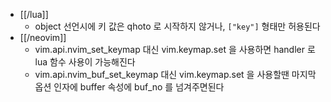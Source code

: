 - [[/lua]]
  - object 선언시에 키 값은 qhoto 로 시작하지 않거나, `["key"]` 형태만 허용된다
- [[/neovim]]
  - vim.api.nvim_set_keymap 대신 vim.keymap.set 을 사용하면 handler 로 lua 함수 사용이 가능해진다
  - vim.api.nvim_buf_set_keymap 대신 vim.keymap.set 을 사용할땐 마지막 옵션 인자에 buffer 속성에 buf_no 를 넘겨주면된다
